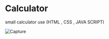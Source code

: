 # Calculator
small calculator use (HTML , CSS , JAVA SCRIPT)


![Capture](https://user-images.githubusercontent.com/75070096/202866131-6dd6e591-caa6-459e-b384-d4dd531a0b36.PNG)
